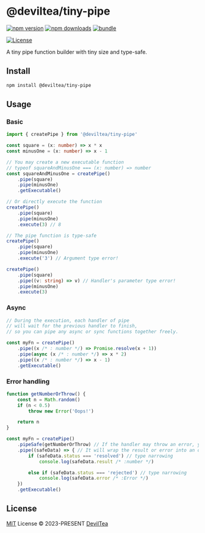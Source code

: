 # @deviltea/tiny-pipe

[![npm version][npm-version-src]][npm-version-href]
[![npm downloads][npm-downloads-src]][npm-downloads-href]
[![bundle][bundle-src]][bundle-href]
<!-- [![JSDocs][jsdocs-src]][jsdocs-href] -->
[![License][license-src]][license-href]

A tiny pipe function builder with tiny size and type-safe.

## Install

```sh
npm install @deviltea/tiny-pipe
```

## Usage

### Basic
```ts
import { createPipe } from '@deviltea/tiny-pipe'

const square = (x: number) => x * x
const minusOne = (x: number) => x - 1

// You may create a new executable function
// typeof squareAndMinusOne === (x: number) => number
const squareAndMinusOne = createPipe()
	.pipe(square)
	.pipe(minusOne)
	.getExecutable()

// Or directly execute the function
createPipe()
	.pipe(square)
	.pipe(minusOne)
	.execute(3) // 8

// The pipe function is type-safe
createPipe()
	.pipe(square)
	.pipe(minusOne)
	.execute('3') // Argument type error!

createPipe()
	.pipe(square)
	.pipe((v: string) => v) // Handler's parameter type error!
	.pipe(minusOne)
	.execute(3)
```

### Async
```ts
// During the execution, each handler of pipe
// will wait for the previous handler to finish,
// so you can pipe any async or sync functions together freely.

const myFn = createPipe()
	.pipe((x /* : number */) => Promise.resolve(x + 1))
	.pipe(async (x /* : number */) => x * 2)
	.pipe((x /* : number */) => x - 1)
	.getExecutable()
```

### Error handling
```ts
function getNumberOrThrow() {
	const n = Math.random()
	if (n < 0.5)
		throw new Error('Oops!')

	return n
}

const myFn = createPipe()
	.pipeSafe(getNumberOrThrow) // If the handler may throw an error, you can use `pipeSafe` to wrap it.
	.pipe((safeData) => { // It will wrap the result or error into an object. Do not destruct it to let type narrowing work.
		if (safeData.status === 'resolved') // type narrowing
			console.log(safeData.result /* :number */)

		else if (safeData.status === 'rejected') // type narrowing
			console.log(safeData.error /* :Error */)
	})
	.getExecutable()
```

## License

[MIT](./LICENSE) License © 2023-PRESENT [DevilTea](https://github.com/DevilTea)


<!-- Badges -->

[npm-version-src]: https://img.shields.io/npm/v/@deviltea/tiny-pipe?style=flat&colorA=080f12&colorB=1fa669
[npm-version-href]: https://npmjs.com/package/@deviltea/tiny-pipe
[npm-downloads-src]: https://img.shields.io/npm/dm/@deviltea/tiny-pipe?style=flat&colorA=080f12&colorB=1fa669
[npm-downloads-href]: https://npmjs.com/package/@deviltea/tiny-pipe
[bundle-src]: https://img.shields.io/bundlephobia/minzip/@deviltea/tiny-pipe?style=flat&colorA=080f12&colorB=1fa669&label=minzip
[bundle-href]: https://bundlephobia.com/result?p=@deviltea/tiny-pipe
[license-src]: https://img.shields.io/github/license/DevilTea/tiny-pipe.svg?style=flat&colorA=080f12&colorB=1fa669
[license-href]: https://github.com/DevilTea/tiny-pipe/blob/main/LICENSE
[jsdocs-src]: https://img.shields.io/badge/jsdocs-reference-080f12?style=flat&colorA=080f12&colorB=1fa669
[jsdocs-href]: https://www.jsdocs.io/package/@deviltea/tiny-pipe
